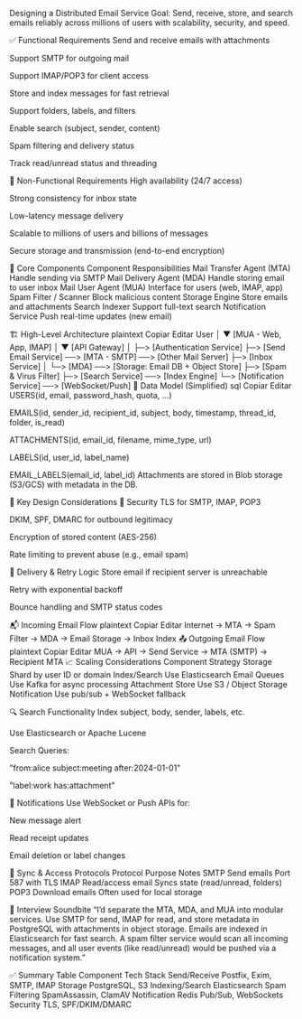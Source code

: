 Designing a Distributed Email Service
Goal: Send, receive, store, and search emails reliably across millions of users with scalability, security, and speed.

✅ Functional Requirements
Send and receive emails with attachments

Support SMTP for outgoing mail

Support IMAP/POP3 for client access

Store and index messages for fast retrieval

Support folders, labels, and filters

Enable search (subject, sender, content)

Spam filtering and delivery status

Track read/unread status and threading

🚫 Non-Functional Requirements
High availability (24/7 access)

Strong consistency for inbox state

Low-latency message delivery

Scalable to millions of users and billions of messages

Secure storage and transmission (end-to-end encryption)

🧱 Core Components
Component	Responsibilities
Mail Transfer Agent (MTA)	Handle sending via SMTP
Mail Delivery Agent (MDA)	Handle storing email to user inbox
Mail User Agent (MUA)	Interface for users (web, IMAP, app)
Spam Filter / Scanner	Block malicious content
Storage Engine	Store emails and attachments
Search Indexer	Support full-text search
Notification Service	Push real-time updates (new email)

🏗️ High-Level Architecture
plaintext
Copiar
Editar
User
 │
 ▼
[MUA - Web, App, IMAP]
 │
 ▼
[API Gateway]
 │
 ├─> [Authentication Service]
 ├─> [Send Email Service] ──> [MTA - SMTP] ──> [Other Mail Server]
 ├─> [Inbox Service]
 │      └─> [MDA] ──> [Storage: Email DB + Object Store]
 ├─> [Spam & Virus Filter]
 ├─> [Search Service] ──> [Index Engine]
 └─> [Notification Service] ──> [WebSocket/Push]
💾 Data Model (Simplified)
sql
Copiar
Editar
USERS(id, email, password_hash, quota, ...)

EMAILS(id, sender_id, recipient_id, subject, body, timestamp, thread_id, folder, is_read)

ATTACHMENTS(id, email_id, filename, mime_type, url)

LABELS(id, user_id, label_name)

EMAIL_LABELS(email_id, label_id)
Attachments are stored in Blob storage (S3/GCS) with metadata in the DB.

🧠 Key Design Considerations
🔐 Security
TLS for SMTP, IMAP, POP3

DKIM, SPF, DMARC for outbound legitimacy

Encryption of stored content (AES-256)

Rate limiting to prevent abuse (e.g., email spam)

🔁 Delivery & Retry Logic
Store email if recipient server is unreachable

Retry with exponential backoff

Bounce handling and SMTP status codes

📬 Incoming Email Flow
plaintext
Copiar
Editar
Internet → MTA → Spam Filter → MDA → Email Storage → Inbox Index
📤 Outgoing Email Flow
plaintext
Copiar
Editar
MUA → API → Send Service → MTA (SMTP) → Recipient MTA
📈 Scaling Considerations
Component	Strategy
Storage	Shard by user ID or domain
Index/Search	Use Elasticsearch
Email Queues	Use Kafka for async processing
Attachment Store	Use S3 / Object Storage
Notification	Use pub/sub + WebSocket fallback

🔍 Search Functionality
Index subject, body, sender, labels, etc.

Use Elasticsearch or Apache Lucene

Search Queries:

"from:alice subject:meeting after:2024-01-01"

"label:work has:attachment"

🔔 Notifications
Use WebSocket or Push APIs for:

New message alert

Read receipt updates

Email deletion or label changes

🔄 Sync & Access Protocols
Protocol	Purpose	Notes
SMTP	Send emails	Port 587 with TLS
IMAP	Read/access email	Syncs state (read/unread, folders)
POP3	Download emails	Often used for local storage

🧠 Interview Soundbite
“I’d separate the MTA, MDA, and MUA into modular services. Use SMTP for send, IMAP for read, and store metadata in PostgreSQL with attachments in object storage. Emails are indexed in Elasticsearch for fast search. A spam filter service would scan all incoming messages, and all user events (like read/unread) would be pushed via a notification system.”

✅ Summary Table
Component	Tech Stack
Send/Receive	Postfix, Exim, SMTP, IMAP
Storage	PostgreSQL, S3
Indexing/Search	Elasticsearch
Spam Filtering	SpamAssassin, ClamAV
Notification	Redis Pub/Sub, WebSockets
Security	TLS, SPF/DKIM/DMARC